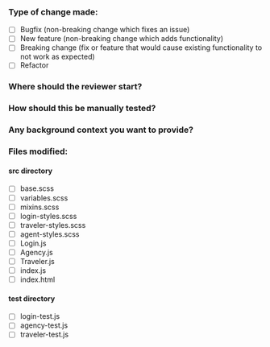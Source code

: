 ### Type of change made:
- [ ] Bugfix (non-breaking change which fixes an issue)
- [ ] New feature (non-breaking change which adds functionality)
- [ ] Breaking change (fix or feature that would cause existing functionality to not work as expected)
- [ ] Refactor

### Where should the reviewer start?

### How should this be manually tested?

### Any background context you want to provide?

### Files modified:
#### src directory
  - [ ] base.scss
  - [ ] variables.scss
  - [ ] mixins.scss  
  - [ ] login-styles.scss
  - [ ] traveler-styles.scss
  - [ ] agent-styles.scss
  - [ ] Login.js
  - [ ] Agency.js
  - [ ] Traveler.js
  - [ ] index.js
  - [ ] index.html
#### test directory
- [ ] login-test.js
- [ ] agency-test.js
- [ ] traveler-test.js
